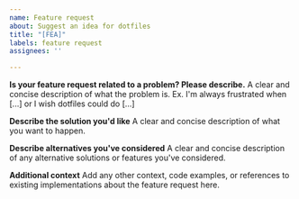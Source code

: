 ```yaml
---
name: Feature request
about: Suggest an idea for dotfiles
title: "[FEA]"
labels: feature request
assignees: ''

---
```


**Is your feature request related to a problem? Please describe.**
A clear and concise description of what the problem is. Ex. I'm always frustrated when [...] or I wish dotfiles could do [...]

**Describe the solution you'd like**
A clear and concise description of what you want to happen.

**Describe alternatives you've considered**
A clear and concise description of any alternative solutions or features you've considered.

**Additional context**
Add any other context, code examples, or references to existing implementations about the feature request here.
